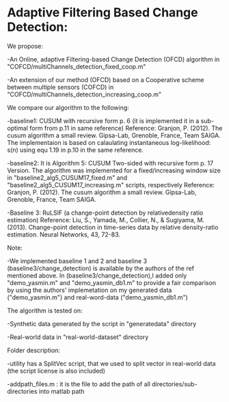 # Adaptive Filtering Based Change Detection:

We propose:

-An Online, adaptive Filtering-based Change Detection (OFCD) algorithm in "COFCD/multiChannels_detection_fixed_coop.m"

-An extension of our method (OFCD) based on a Cooperative scheme between multiple sensors (COFCD) in "COFCD/multiChannels_detection_increasing_coop.m"

We compare our algorithm to the following:

-baseline1: CUSUM with recursive form p. 6 (it is implemented it in a sub-optimal form from p.11 in same reference)
Reference: Granjon, P. (2012). The cusum algorithm a small review. Gipsa-Lab, Grenoble, France, Team SAIGA.
The implementaion is based on calaulating instantaneous log-likelihood: s(n) using equ 1.19 in p.10 in the same reference.

-baseline2: It is Algorithm 5: CUSUM Two-sided with recursive form p. 17 Version. The algorithm was implemented for a fixed/increasing window size in "baseline2_alg5_CUSUM17_fixed.m" and "baseline2_alg5_CUSUM17_increasing.m" scripts, respectively
Reference: Granjon, P. (2012). The cusum algorithm a small review. Gipsa-Lab, Grenoble, France, Team SAIGA.

-Baseline 3: RuLSIF (a change-point detection by relativedensity ratio estimation) 
Reference: Liu, S., Yamada, M., Collier, N., & Sugiyama, M. (2013). Change-point detection in time-series data by relative density-ratio estimation. Neural Networks, 43, 72-83.


Note: 

-We implemented baseline 1 and 2 and baseline 3 (baseline3/change_detection) is available by the authors of the ref mentioned above. In (baseline3/change_detection),I added only "demo_yasmin.m" and "demo_yasmin_db1.m" to provide a fair comparison by using the authors' implemetation on my generated data ("demo_yasmin.m") and real-word-data ("demo_yasmin_db1.m")

The algorithm is tested on:

-Synthetic data generated by the script in "generatedata" directory 

-Real-world data in "real-world-dataset" directory

Folder description:

-utility has a SplitVec script, that we used to split vector in real-world data (the script license is also included)

-addpath_files.m : it is the file to add the path of all directories/sub-directories into matlab path
